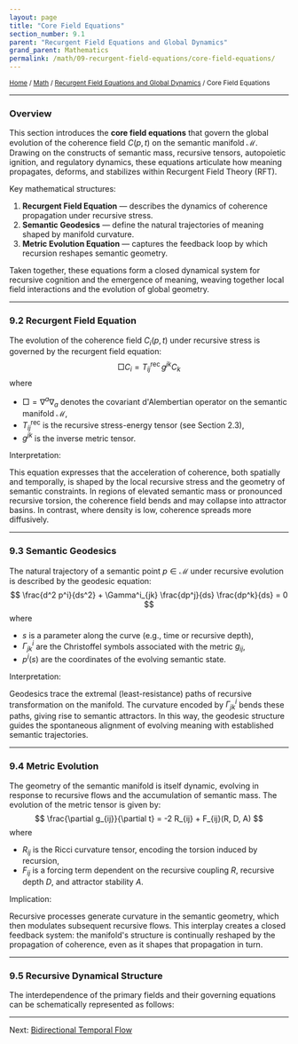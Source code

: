 ```yaml
---
layout: page
title: "Core Field Equations"
section_number: 9.1
parent: "Recurgent Field Equations and Global Dynamics"
grand_parent: Mathematics
permalink: /math/09-recurgent-field-equations/core-field-equations/
---
```


<small>[Home](/) / [Math](/math/) / [Recurgent Field Equations and Global Dynamics](/math/09-recurgent-field-equations/) / Core Field Equations</small>

---

### Overview

This section introduces the **core field equations** that govern the global evolution of the coherence field $C(p, t)$ on the semantic manifold $\mathcal{M}$. Drawing on the constructs of semantic mass, recursive tensors, autopoietic ignition, and regulatory dynamics, these equations articulate how meaning propagates, deforms, and stabilizes within Recurgent Field Theory (RFT).

Key mathematical structures:
1. **Recurgent Field Equation** — describes the dynamics of coherence propagation under recursive stress.
2. **Semantic Geodesics** — define the natural trajectories of meaning shaped by manifold curvature.
3. **Metric Evolution Equation** — captures the feedback loop by which recursion reshapes semantic geometry.

Taken together, these equations form a closed dynamical system for recursive cognition and the emergence of meaning, weaving together local field interactions and the evolution of global geometry.

---

### 9.2 Recurgent Field Equation

The evolution of the coherence field $C_i(p, t)$ under recursive stress is governed by the recurgent field equation:
$$
\Box C_i = T^{\text{rec}}_{ij} \, g^{jk} C_k
$$
where
- $\Box = \nabla^a \nabla_a$ denotes the covariant d'Alembertian operator on the semantic manifold $\mathcal{M}$,
- $T^{\text{rec}}_{ij}$ is the recursive stress-energy tensor (see Section 2.3),
- $g^{jk}$ is the inverse metric tensor.

Interpretation:

This equation expresses that the acceleration of coherence, both spatially and temporally, is shaped by the local recursive stress and the geometry of semantic constraints. In regions of elevated semantic mass or pronounced recursive torsion, the coherence field bends and may collapse into attractor basins. In contrast, where density is low, coherence spreads more diffusively.

---

### 9.3 Semantic Geodesics

The natural trajectory of a semantic point $p \in \mathcal{M}$ under recursive evolution is described by the geodesic equation:
$$
\frac{d^2 p^i}{ds^2} + \Gamma^i_{jk} \frac{dp^j}{ds} \frac{dp^k}{ds} = 0
$$
where
- $s$ is a parameter along the curve (e.g., time or recursive depth),
- $\Gamma^i_{jk}$ are the Christoffel symbols associated with the metric $g_{ij}$,
- $p^i(s)$ are the coordinates of the evolving semantic state.

Interpretation:  

Geodesics trace the extremal (least-resistance) paths of recursive transformation on the manifold. The curvature encoded by $\Gamma^i_{jk}$ bends these paths, giving rise to semantic attractors. In this way, the geodesic structure guides the spontaneous alignment of evolving meaning with established semantic trajectories.

---

### 9.4 Metric Evolution

The geometry of the semantic manifold is itself dynamic, evolving in response to recursive flows and the accumulation of semantic mass. The evolution of the metric tensor is given by:
$$
\frac{\partial g_{ij}}{\partial t} = -2 R_{ij} + F_{ij}(R, D, A)
$$
where
- $R_{ij}$ is the Ricci curvature tensor, encoding the torsion induced by recursion,
- $F_{ij}$ is a forcing term dependent on the recursive coupling $R$, recursive depth $D$, and attractor stability $A$.

Implication:  

Recursive processes generate curvature in the semantic geometry, which then modulates subsequent recursive flows. This interplay creates a closed feedback system: the manifold's structure is continually reshaped by the propagation of coherence, even as it shapes that propagation in turn.

---

### 9.5 Recursive Dynamical Structure

The interdependence of the primary fields and their governing equations can be schematically represented as follows:

---

Next: [Bidirectional Temporal Flow](/math/09-recurgent-field-equations/temporal-dynamics/)
